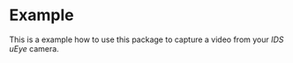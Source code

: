 # Example
This is a example how to use this package to capture a video from your *IDS uEye* camera.



